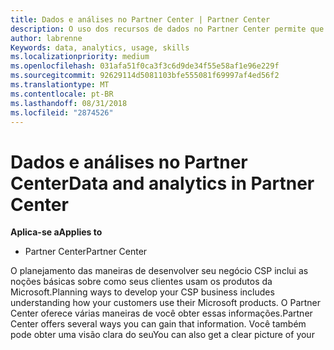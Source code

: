 ```yaml
---
title: Dados e análises no Partner Center | Partner Center
description: O uso dos recursos de dados no Partner Center permite que você compreenda melhor as necessidades dos clientes
author: labrenne
Keywords: data, analytics, usage, skills
ms.localizationpriority: medium
ms.openlocfilehash: 031afa51f0ca3f3c6d9de34f55e58af1e96e229f
ms.sourcegitcommit: 92629114d5081103bfe555081f69997af4ed56f2
ms.translationtype: MT
ms.contentlocale: pt-BR
ms.lasthandoff: 08/31/2018
ms.locfileid: "2874526"
---
```

# <a name="data-and-analytics-in-partner-center"></a><span data-ttu-id="d0f66-103">Dados e análises no Partner Center</span><span class="sxs-lookup"><span data-stu-id="d0f66-103">Data and analytics in Partner Center</span></span>

**<span data-ttu-id="d0f66-104">Aplica-se a</span><span class="sxs-lookup"><span data-stu-id="d0f66-104">Applies to</span></span>**

- <span data-ttu-id="d0f66-105">Partner Center</span><span class="sxs-lookup"><span data-stu-id="d0f66-105">Partner Center</span></span>

<span data-ttu-id="d0f66-106">O planejamento das maneiras de desenvolver seu negócio CSP inclui as noções básicas sobre como seus clientes usam os produtos da Microsoft.</span><span class="sxs-lookup"><span data-stu-id="d0f66-106">Planning ways to develop your CSP business includes understanding how your customers use their Microsoft products.</span></span> <span data-ttu-id="d0f66-107">O Partner Center oferece várias maneiras de você obter essas informações.</span><span class="sxs-lookup"><span data-stu-id="d0f66-107">Partner Center offers several ways you can gain that information.</span></span> <span data-ttu-id="d0f66-108">Você também pode obter uma visão clara do seu</span><span class="sxs-lookup"><span data-stu-id="d0f66-108">You can also get a clear picture of your</span></span> 